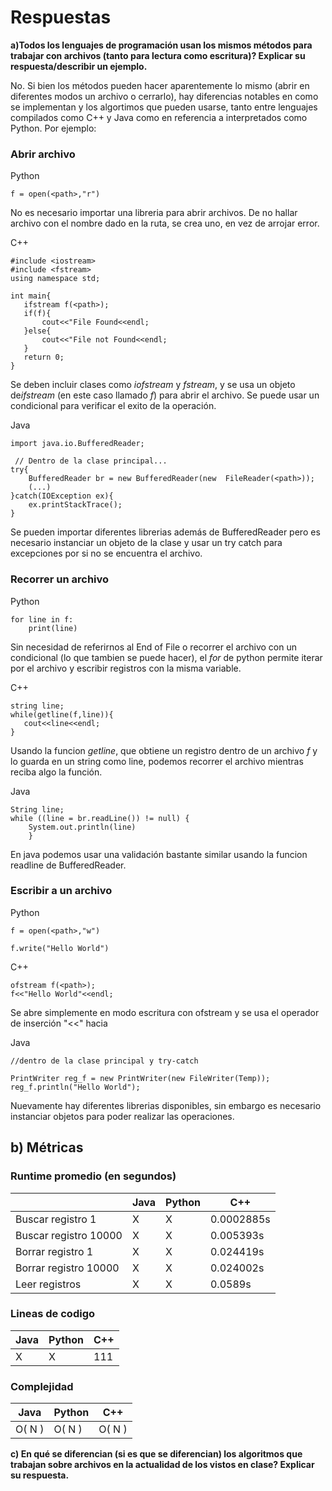# Respuestas

 
**a)Todos los lenguajes de programación usan los mismos métodos para trabajar con archivos (tanto para lectura como escritura)? Explicar su respuesta/describir un ejemplo.**

No. Si bien los métodos pueden hacer aparentemente lo mismo (abrir en diferentes modos un archivo o cerrarlo), hay diferencias notables en como se implementan y los algortimos que pueden usarse, tanto entre lenguajes compilados como C++ y Java como en referencia a interpretados como Python. Por ejemplo:

### Abrir archivo

Python
```
f = open(<path>,"r") 
```
No es necesario importar una libreria para abrir archivos. De no hallar archivo con el nombre dado en la ruta, se crea uno, en vez de arrojar error.

C++
 ```
#include <iostream>
#include <fstream>
using namespace std;

int main{
    ifstream f(<path>); 
    if(f){
        cout<<"File Found<<endl;
    }else{
        cout<<"File not Found<<endl;
    }
    return 0;
}
```
Se deben incluir clases como *iofstream* y *fstream*, y se usa un objeto de*ifstream* (en este caso llamado *f*) para  abrir el archivo. Se puede usar un condicional para verificar el exito de la operación.

Java
```
import java.io.BufferedReader;

 // Dentro de la clase principal...
try{
    BufferedReader br = new BufferedReader(new  FileReader(<path>));
    (...)
}catch(IOException ex){
    ex.printStackTrace();
}

```
Se pueden importar diferentes librerias además de BufferedReader pero es necesario instanciar un objeto de la clase y usar un try catch para excepciones por si no se encuentra el archivo.
### Recorrer un archivo
Python
```
for line in f:
    print(line)
```
Sin necesidad de referirnos al End of File o recorrer el archivo con un condicional (lo que tambien se puede hacer), el *for* de python permite iterar por el archivo y escribir registros con la misma variable.

C++
 ```
 string line;
 while(getline(f,line)){
    cout<<line<<endl;
 }

```
Usando la funcion *getline*, que obtiene un registro dentro de un archivo *f* y lo guarda en un string como line, podemos recorrer el archivo mientras reciba algo la función.

Java
```
String line;
while ((line = br.readLine()) != null) {
    System.out.println(line)
    }
```
En java podemos usar una validación bastante similar usando la funcion readline de BufferedReader.

### Escribir a un archivo
Python
```
f = open(<path>,"w")

f.write("Hello World")

```

C++
 ```
 ofstream f(<path>);
 f<<"Hello World"<<endl;
```
Se abre simplemente en modo escritura con ofstream y se usa el operador de inserción "<<" hacia 

Java
```
//dentro de la clase principal y try-catch

PrintWriter reg_f = new PrintWriter(new FileWriter(Temp));
reg_f.println("Hello World");
```
Nuevamente hay diferentes librerias disponibles, sin embargo es necesario instanciar objetos para poder realizar las operaciones.

## b) Métricas 

### Runtime promedio (en segundos)

|            | Java      | Python |  C++    |
|------------|-----------|------- |---------|
|Buscar registro 1|      X    |      X |     0.0002885s    |
|Buscar registro 10000|   X   |      X |   0.005393s  |
|Borrar registro 1|     X     |      X |    0.024419s     |
|Borrar registro 10000|     X     |      X |   0.024002s     |
|Leer registros |     X     |      X |    0.0589s     |


### Lineas de codigo 

| Java      | Python |  C++    |
|-----------|------- |---------|
|      X |    X     |111|

### Complejidad 

| Java      | Python |  C++    |
|-----------|------- |---------|
| O( N )    |   O( N )  |O( N )|

**c) En qué se diferencian (si es que se diferencian) los algoritmos que trabajan sobre archivos en la actualidad de los vistos en clase? Explicar su respuesta.**



